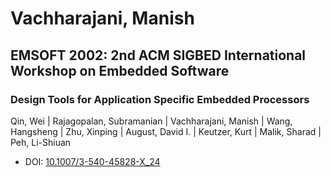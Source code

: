 # Vachharajani, Manish

## EMSOFT 2002: 2nd ACM SIGBED International Workshop on Embedded Software

### Design Tools for Application Specific Embedded Processors
Qin, Wei | Rajagopalan, Subramanian | Vachharajani, Manish | Wang, Hangsheng | Zhu, Xinping | August, David I. | Keutzer, Kurt | Malik, Sharad | Peh, Li-Shiuan
* DOI: [10.1007/3-540-45828-X_24](https://doi.org/10.1007/3-540-45828-X_24)

